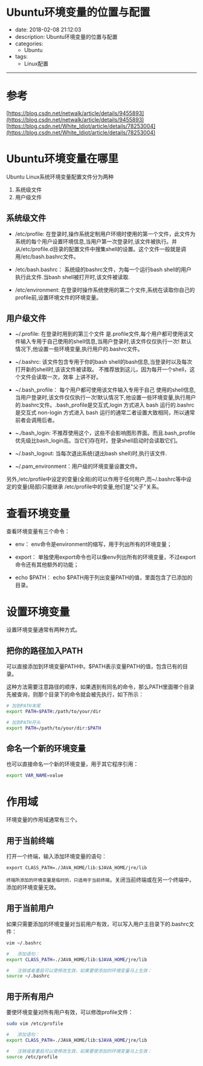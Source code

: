 #   Ubuntu环境变量的位置与配置
+ date: 2018-02-08 21:12:03
+ description: Ubuntu环境变量的位置与配置
+ categories:
  - Ubuntu
+ tags:
  - Linux配置
---
#   参考
[https://blog.csdn.net/netwalk/article/details/9455893](https://blog.csdn.net/netwalk/article/details/9455893)
[https://blog.csdn.net/White_Idiot/article/details/78253004](https://blog.csdn.net/White_Idiot/article/details/78253004)

#   Ubuntu环境变量在哪里
Ubuntu Linux系统环境变量配置文件分为两种
1.  系统级文件
2.  用户级文件

##  系统级文件
+   /etc/profile:
在登录时,操作系统定制用户环境时使用的第一个文件，此文件为系统的每个用户设置环境信息,当用户第一次登录时,该文件被执行。并从/etc/profile.d目录的配置文件中搜集shell的设置。这个文件一般就是调用/etc/bash.bashrc文件。

+   /etc/bash.bashrc：
系统级的bashrc文件，为每一个运行bash shell的用户执行此文件.当bash shell被打开时,该文件被读取.

+   /etc/environment:
在登录时操作系统使用的第二个文件,系统在读取你自己的profile前,设置环境文件的环境变量。

##  用户级文件
+   ~/.profile:
在登录时用到的第三个文件 是.profile文件,每个用户都可使用该文件输入专用于自己使用的shell信息,当用户登录时,该文件仅仅执行一次!
默认情况下,他设置一些环境变量,执行用户的.bashrc文件。

+   ~/.bashrc:
该文件包含专用于你的bash shell的bash信息,当登录时以及每次打开新的shell时,该该文件被读取。
不推荐放到这儿，因为每开一个shell，这个文件会读取一次，效率 上讲不好。

+   ~/.bash\_profile：
每个用户都可使用该文件输入专用于自己 使用的shell信息,当用户登录时,该文件仅仅执行一次!默认情况下,他设置一些环境变量,执行用户的.bashrc文件。.bash\_profile是交互式,login 方式进入 bash 运行的.bashrc是交互式 non-login 方式进入 bash 运行的通常二者设置大致相同，所以通常前者会调用后者。

+   ~./bash\_login:
不推荐使用这个，这些不会影响图形界面。而且.bash\_profile优先级比bash\_login高。当它们存在时，登录shell启动时会读取它们。

+   ~/.bash\_logout:
当每次退出系统(退出bash shell)时,执行该文件.

+   ~/.pam\_environment：用户级的环境变量设置文件。

另外,/etc/profile中设定的变量(全局)的可以作用于任何用户,而~/.bashrc等中设定的变量(局部)只能继承 /etc/profile中的变量,他们是"父子"关系。 


#   查看环境变量
查看环境变量有三个命令：
+   env：
env命令是environment的缩写，用于列出所有的环境变量；

+   export：
单独使用export命令也可以像env列出所有的环境变量，不过export命令还有其他额外的功能；

+   echo $PATH：
echo $PATH用于列出变量PATH的值，里面包含了已添加的目录。

#  设置环境变量
设置环境变量通常有两种方式。
##  把你的路径加入PATH
可以直接添加到环境变量PATH中。$PATH表示变量PATH的值，包含已有的目录。

这种方法需要注意路径的顺序，如果遇到有同名的命令，那么PATH里面哪个目录先被查询，则那个目录下的命令就会被先执行，如下所示：
```bash
# 加到PATH末尾
export PATH=$PATH:/path/to/your/dir

# 加到PATH开头
export PATH=/path/to/your/dir:$PATH
```
##  命名一个新的环境变量
也可以直接命名一个新的环境变量，用于其它程序引用：
```bash
export VAR_NAME=value
```

#  作用域
环境变量的作用域通常有三个。

##  用于当前终端
打开一个终端，输入添加环境变量的语句：
```
export CLASS_PATH=./JAVA_HOME/lib:$JAVA_HOME/jre/lib
```
`终端所添加的环境变量是临时的，只适用于当前终端`，关闭当前终端或在另一个终端中，添加的环境变量无效。

##  用于当前用户
如果只需要添加的环境变量对当前用户有效，可以写入用户主目录下的.bashrc文件：
```bash
vim ~/.bashrc

#   添加语句：
export CLASS_PATH=./JAVA_HOME/lib:$JAVA_HOME/jre/lib

#   注销或者重启可以使修改生效，如果要使添加的环境变量马上生效：
source ~/.bashrc
```
##  用于所有用户
要使环境变量对所有用户有效，可以修改profile文件：
```bash
sudo vim /etc/profile

#   添加语句：
export CLASS_PATH=./JAVA_HOME/lib:$JAVA_HOME/jre/lib

#   注销或者重启可以使修改生效，如果要使添加的环境变量马上生效：
source /etc/profile
```
